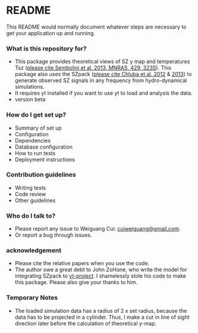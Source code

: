 # README

This README would normally document whatever steps are necessary to get your application up and running.

### What is this repository for?

-   This package provides theoretical views of SZ y map and temperatures Tsz ([please cite Sembolini et al. 2013, MNRAS, 429, 323S](http://adsabs.harvard.edu/abs/2013MNRAS.429..323S)). This package also uses the SZpack ([please cite Chluba et al. 2012](http://adsabs.harvard.edu/abs/2012MNRAS.426..510C) & [2013](http://adsabs.harvard.edu/abs/2013MNRAS.430.3054C)) to generate observed SZ signals in any frequency from hydro-dynamical simulations.
-   It requires yt installed if you want to use yt to load and analysis the data.
-   version beta

### How do I get set up?

-   Summary of set up
-   Configuration
-   Dependencies
-   Database configuration
-   How to run tests
-   Deployment instructions

### Contribution guidelines

-   Writing tests
-   Code review
-   Other guidelines

### Who do I talk to?

-   Please report any issue to Weiguang Cui: cuiweiguang@gmail.com.
-   Or report a bug through issues.

### acknowledgement

-   Please cite the relative papers when you use the code.
-   The author owe a great debt to John ZoHone, who write the model for integrating SZpack to [yt-project](http://yt-project.org/). I shamelessly stole his code to make this package. Please also give your thanks to him.

### Temporary Notes

-   The loaded simulation data has a radius of 2 x set radius, because the data has to be projected in a cylinder. Thus, I make a cut in line of sight direction later before the calculation of theoretical y-map.
